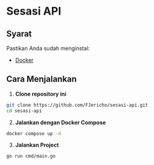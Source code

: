 # Sesasi API

## Syarat

Pastikan Anda sudah menginstal:

-   [Docker](https://www.docker.com/products/docker-desktop/)

## Cara Menjalankan

1. **Clone repository ini**

```bash
git clone https://github.com/FJericho/sesasi-api.git
cd sesasi-api
```

2. **Jalankan dengan Docker Compose**

```bash
docker compose up -d
```

3. **Jalankan Project**

```bash
go run cmd/main.go
```